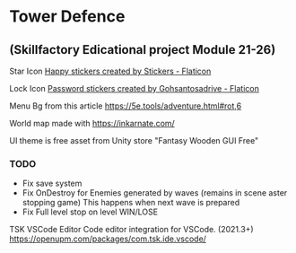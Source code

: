 # Tower Defence
## (Skillfactory Edicational project Module 21-26)

Star Icon
<a href="https://www.flaticon.com/free-stickers/happy" title="happy stickers">Happy stickers created by Stickers - Flaticon</a>

Lock Icon
<a href="https://www.flaticon.com/free-stickers/password" title="password stickers">Password stickers created by Gohsantosadrive - Flaticon</a>

Menu Bg from this article
https://5e.tools/adventure.html#rot,6

World map made with
https://inkarnate.com/

UI theme is free asset from Unity store
"Fantasy Wooden GUI  Free"

### TODO
* Fix save system
* Fix OnDestroy for Enemies generated by waves (remains in scene aster stopping game)
  This happens when next wave is prepared
* Fix Full level stop on level WIN/LOSE

TSK VSCode Editor
Code editor integration for VSCode. (2021.3+)
https://openupm.com/packages/com.tsk.ide.vscode/
